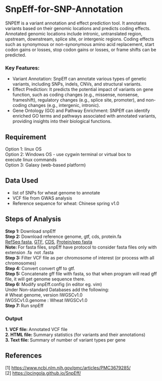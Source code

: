 # SnpEff-for-SNP-Annotation

SNPEff is a variant annotation and effect prediction tool. It annotates variants based on their genomic locations and predicts coding effects. Annotated genomic locations include intronic, untranslated region, upstream, downstream, splice site, or intergenic regions. Coding effects such as synonymous or non-synonymous amino acid replacement, start codon gains or losses, stop codon gains or losses, or frame shifts can be predicted.

### Key Features:
- Variant Annotation: SnpEff can annotate various types of genetic variants, including SNPs, indels, CNVs, and structural variants.
- Effect Prediction: It predicts the potential impact of variants on gene function, such as coding changes (e.g., missense, nonsense, frameshift), regulatory changes (e.g., splice site, promoter), and non-coding changes (e.g., intergenic, intronic).
- Gene Ontology (GO) and Pathway Enrichment: SNPEff can identify enriched GO terms and pathways associated with annotated variants, providing insights into their biological functions.

## Requirement
Option 1: linux OS <br/>
Option 2: Windows OS - use cygwin terminal or virtual box to execute linux commands <br/>
Option 3: Galaxy (web-based platform) <br/>

## Data Used
- list of SNPs for wheat genome to annotate
- VCF file from GWAS analysis
- Reference sequence for wheat: Chinese spring v1.0

## Steps of Analysis
<b> Step 1: </b> Download snpEff <br/>
<b> Step 2: </b> Download reference genome, gtf, cds, protein.fa <br/>
[RefSeq fasta](https://urgi.versailles.inra.fr/download/iwgsc/IWGSC_RefSeq_Assemblies/v1.0/iwgsc_refseqv1.0_all_chromosomes.zip), 
[GTF](http://ftp.ensemblgenomes.org/pub/plants/release-52/gtf/triticum_aestivum/Triticum_aestivum.IWGSC.52.gtf.gz), 
[CDS](http://ftp.ensemblgenomes.org/pub/plants/release-52/fasta/triticum_aestivum/cds/Triticum_aestivum.IWGSC.cds.all.fa.gz), 
[Protein/pep fasta](http://ftp.ensemblgenomes.org/pub/plants/release-52/fasta/triticum_aes) <br/>
<b> Note: </b> For fasta files, snpEff have protocol to consider fasta files only with extension .fa  not .fasta <br/>
<b> Step 3: </b> Filter VCF file as per chromosome of interest (or process with all chromosomes) <br/>
<b> Step 4: </b> Convert convert gff to gtf. <br/>
<b> Step 5: </b> Concatenate gff file with fasta, so that when program will read gff file, it will get genome sequence there. <br/>
<b> Step 6: </b> Modify snpEff.config (in editor eg. vim) <br/>
</t>    Under Non-standard Databases add the following: <br/>
</t>    # Wheat genome, version IWGSCv1.0 <br/>
</t>    IWGSCv1.0.genome : Wheat IWGSCv1.0 <br/>
<b> Step 7: </b> Run snpEff <br/>

### Output
<b> 1. VCF file: </b> Annotated VCF file <br/>
<b> 2. HTML file: </b> Summary statistics (for variants and their annotations) <br/>
<b> 3. Text file: </b> Summary of number of variant types per gene <br/>

## References
[1] https://www.ncbi.nlm.nih.gov/pmc/articles/PMC3679285/ <br/>
[2] https://pcingola.github.io/SnpEff/
